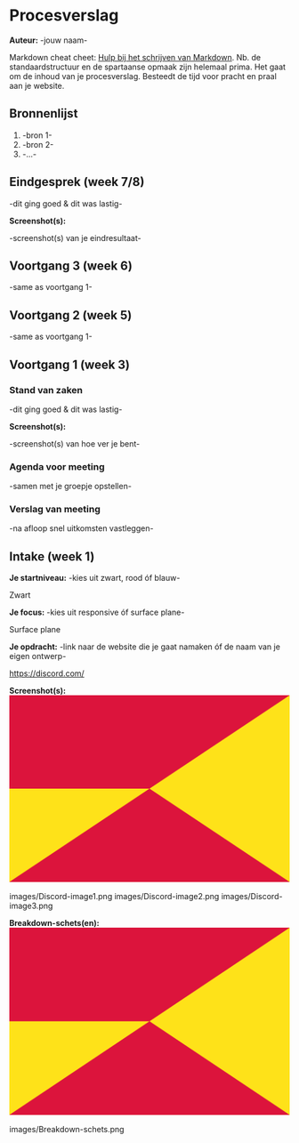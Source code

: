 # Procesverslag
**Auteur:** -jouw naam-

Markdown cheat cheet: [Hulp bij het schrijven van Markdown](https://github.com/adam-p/markdown-here/wiki/Markdown-Cheatsheet). Nb. de standaardstructuur en de spartaanse opmaak zijn helemaal prima. Het gaat om de inhoud van je procesverslag. Besteedt de tijd voor pracht en praal aan je website.



## Bronnenlijst
1. -bron 1-
2. -bron 2-
3. -...-



## Eindgesprek (week 7/8)

-dit ging goed & dit was lastig-

**Screenshot(s):**

-screenshot(s) van je eindresultaat-



## Voortgang 3 (week 6)

-same as voortgang 1-



## Voortgang 2 (week 5)

-same as voortgang 1-



## Voortgang 1 (week 3)

### Stand van zaken

-dit ging goed & dit was lastig-

**Screenshot(s):**

-screenshot(s) van hoe ver je bent-

### Agenda voor meeting

-samen met je groepje opstellen-

### Verslag van meeting

-na afloop snel uitkomsten vastleggen-



## Intake (week 1)

**Je startniveau:** -kies uit zwart, rood óf blauw-

Zwart


**Je focus:** -kies uit responsive óf surface plane-

Surface plane 


**Je opdracht:** -link naar de website die je gaat namaken óf de naam van je eigen ontwerp-

https://discord.com/


**Screenshot(s):**
![screenshot(s) die een goed beeld geven van de website die je gaat maken](images/dummy-image.svg)

images/Discord-image1.png
images/Discord-image2.png
images/Discord-image3.png


**Breakdown-schets(en):**
![-voorlopige breakdownschets(en) van een of beide pagina's van de site die je gaat maken-](images/dummy-image.svg)

images/Breakdown-schets.png
